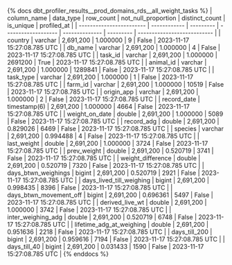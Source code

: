 {% docs dbt_profiler_results__prod_domains_rds__all_weight_tasks  %}
| column_name              | data_type    | row_count | not_null_proportion | distinct_count | is_unique | profiled_at                 |
| ------------------------ | ------------ | --------- | ------------------- | -------------- | --------- | --------------------------- |
| country                  | varchar      | 2,691,200 |            1.000000 |              9 |     False | 2023-11-17 15:27:08.785 UTC |
| db_name                  | varchar      | 2,691,200 |            1.000000 |              4 |     False | 2023-11-17 15:27:08.785 UTC |
| task_id                  | varchar      | 2,691,200 |            1.000000 |        2691200 |      True | 2023-11-17 15:27:08.785 UTC |
| animal_id                | varchar      | 2,691,200 |            1.000000 |        1289841 |     False | 2023-11-17 15:27:08.785 UTC |
| task_type                | varchar      | 2,691,200 |            1.000000 |              1 |     False | 2023-11-17 15:27:08.785 UTC |
| farm_id                  | varchar      | 2,691,200 |            1.000000 |          10519 |     False | 2023-11-17 15:27:08.785 UTC |
| origin_app               | varchar      | 2,691,200 |            1.000000 |              2 |     False | 2023-11-17 15:27:08.785 UTC |
| record_date              | timestamp(6) | 2,691,200 |            1.000000 |           4664 |     False | 2023-11-17 15:27:08.785 UTC |
| weight_on_date           | double       | 2,691,200 |            1.000000 |           5089 |     False | 2023-11-17 15:27:08.785 UTC |
| record_adg               | double       | 2,691,200 |            0.829026 |           6469 |     False | 2023-11-17 15:27:08.785 UTC |
| species                  | varchar      | 2,691,200 |            0.994488 |              4 |     False | 2023-11-17 15:27:08.785 UTC |
| last_weight              | double       | 2,691,200 |            1.000000 |           3724 |     False | 2023-11-17 15:27:08.785 UTC |
| prev_weight              | double       | 2,691,200 |            0.520719 |           3741 |     False | 2023-11-17 15:27:08.785 UTC |
| weight_difference        | double       | 2,691,200 |            0.520719 |           7320 |     False | 2023-11-17 15:27:08.785 UTC |
| days_btwn_weighings      | bigint       | 2,691,200 |            0.520719 |           2921 |     False | 2023-11-17 15:27:08.785 UTC |
| days_lived_till_weighing | bigint       | 2,691,200 |            0.998435 |           8396 |     False | 2023-11-17 15:27:08.785 UTC |
| days_btwn_movement_off   | bigint       | 2,691,200 |            0.696361 |           5497 |     False | 2023-11-17 15:27:08.785 UTC |
| derived_live_wt          | double       | 2,691,200 |            1.000000 |           3742 |     False | 2023-11-17 15:27:08.785 UTC |
| inter_weighing_adg       | double       | 2,691,200 |            0.520719 |           6748 |     False | 2023-11-17 15:27:08.785 UTC |
| lifetime_adg_at_weighing | double       | 2,691,200 |            0.951636 |           2218 |     False | 2023-11-17 15:27:08.785 UTC |
| days_till_200            | bigint       | 2,691,200 |            0.959616 |           7194 |     False | 2023-11-17 15:27:08.785 UTC |
| days_till_40             | bigint       | 2,691,200 |            0.031433 |           1590 |     False | 2023-11-17 15:27:08.785 UTC |
{% enddocs %}
